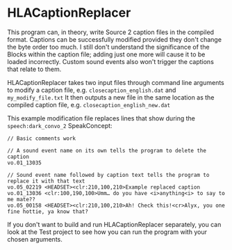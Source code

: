 # HLACaptionReplacer

This program can, in theory, write Source 2 caption files in the compiled format. Captions can be successfully modified provided they don't change the byte order too much.
I still don't understand the significance of the Blocks within the caption file; adding just one more will cause it to be loaded incorrectly.
Custom sound events also won't trigger the captions that relate to them.

HLACaptionReplacer takes two input files through command line arguments to modify a caption file, e.g. `closecaption_english.dat` and `my_modify_file.txt`
It then outputs a new file in the same location as the compiled caption file, e.g. `closecaption_english_new.dat`

This example modification file replaces lines that show during the `speech:dark_convo_2` SpeakConcept:
```
// Basic comments work

// A sound event name on its own tells the program to delete the caption
vo.01_13035

// Sound event name followed by caption text tells the program to replace it with that text
vo.05_02219 <HEADSET><clr:210,100,210>Example replaced caption
vo.01_13036 <clr:100,190,100>Umm… do you have <i>anything<i> to say to me mate??
vo.05_00158 <HEADSET><clr:210,100,210>Ah! Check this!<cr>Alyx, you one fine hottie, ya know that?
```

If you don't want to build and run HLACaptionReplacer separately, you can look at the Test project to see how you can run the program with your chosen arguments.
